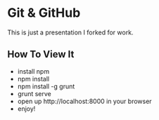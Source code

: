 # Git & GitHub

This is just a presentation I forked for work.

## How To View It

* install npm
* npm install
* npm install -g grunt
* grunt serve
* open up http://localhost:8000 in your browser
* enjoy!
